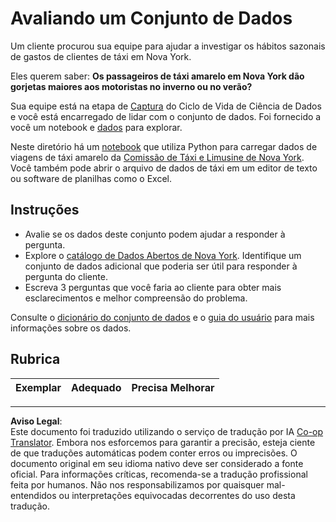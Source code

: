 <!--
CO_OP_TRANSLATOR_METADATA:
{
  "original_hash": "564445c39ad29a491abcb9356fc4d47d",
  "translation_date": "2025-08-27T18:01:00+00:00",
  "source_file": "4-Data-Science-Lifecycle/14-Introduction/assignment.md",
  "language_code": "br"
}
-->
# Avaliando um Conjunto de Dados

Um cliente procurou sua equipe para ajudar a investigar os hábitos sazonais de gastos de clientes de táxi em Nova York.

Eles querem saber: **Os passageiros de táxi amarelo em Nova York dão gorjetas maiores aos motoristas no inverno ou no verão?**

Sua equipe está na etapa de [Captura](Readme.md#Capturing) do Ciclo de Vida de Ciência de Dados e você está encarregado de lidar com o conjunto de dados. Foi fornecido a você um notebook e [dados](../../../../data/taxi.csv) para explorar.

Neste diretório há um [notebook](notebook.ipynb) que utiliza Python para carregar dados de viagens de táxi amarelo da [Comissão de Táxi e Limusine de Nova York](https://docs.microsoft.com/en-us/azure/open-datasets/dataset-taxi-yellow?tabs=azureml-opendatasets).
Você também pode abrir o arquivo de dados de táxi em um editor de texto ou software de planilhas como o Excel.

## Instruções

- Avalie se os dados deste conjunto podem ajudar a responder à pergunta.
- Explore o [catálogo de Dados Abertos de Nova York](https://data.cityofnewyork.us/browse?sortBy=most_accessed&utf8=%E2%9C%93). Identifique um conjunto de dados adicional que poderia ser útil para responder à pergunta do cliente.
- Escreva 3 perguntas que você faria ao cliente para obter mais esclarecimentos e melhor compreensão do problema.

Consulte o [dicionário do conjunto de dados](https://www1.nyc.gov/assets/tlc/downloads/pdf/data_dictionary_trip_records_yellow.pdf) e o [guia do usuário](https://www1.nyc.gov/assets/tlc/downloads/pdf/trip_record_user_guide.pdf) para mais informações sobre os dados.

## Rubrica

Exemplar | Adequado | Precisa Melhorar
--- | --- | --- |

---

**Aviso Legal**:  
Este documento foi traduzido utilizando o serviço de tradução por IA [Co-op Translator](https://github.com/Azure/co-op-translator). Embora nos esforcemos para garantir a precisão, esteja ciente de que traduções automáticas podem conter erros ou imprecisões. O documento original em seu idioma nativo deve ser considerado a fonte oficial. Para informações críticas, recomenda-se a tradução profissional feita por humanos. Não nos responsabilizamos por quaisquer mal-entendidos ou interpretações equivocadas decorrentes do uso desta tradução.